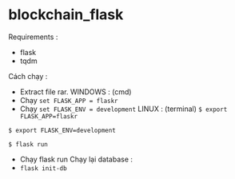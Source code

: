 # blockchain_flask

Requirements : 

- flask
- tqdm

Cách chạy : 
- Extract file rar.
WINDOWS : (cmd)
- Chạy `set FLASK_APP = flaskr`
- Chạy `set FLASK_ENV = development`
LINUX : (terminal)
`$ export FLASK_APP=flaskr`

`$ export FLASK_ENV=development`

`$ flask run`

- Chạy flask run
Chạy lại database : 
- `flask init-db`
